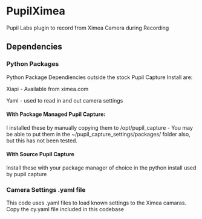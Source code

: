 # PupilXimea
Pupil Labs plugin to record from Ximea Camera during Recording

## Dependencies


### Python Packages
Python Package Dependiencies outside the stock Pupil Capture Install are:

Xiapi - Available from ximea.com

Yaml - used to read in and out camera settings

#### With Package Managed Pupil Capture:
I installed these by manually copying them to /opt/pupil_capture - You may be able to put them in the ~/pupil_capture_settings/packages/ folder also, but this has not been tested.

#### With Source Pupil Capture
Install these with your package manager of choice in the python install used by pupil capture  

### Camera Settings .yaml file  
This code uses .yaml files to load known settings to the Ximea camaras.
Copy the cy.yaml file included in this codebase
